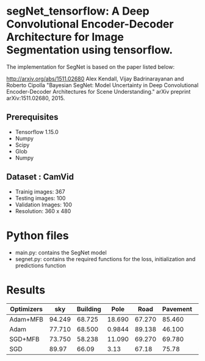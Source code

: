 # segNet_tensorflow: A Deep Convolutional Encoder-Decoder Architecture for Image Segmentation using tensorflow.

The implementation for SegNet is based on the paper listed below:

http://arxiv.org/abs/1511.02680 Alex Kendall, Vijay Badrinarayanan and Roberto Cipolla "Bayesian SegNet: Model Uncertainty in Deep Convolutional Encoder-Decoder Architectures for Scene Understanding." arXiv preprint arXiv:1511.02680, 2015.

## Prerequisites
 - Tensorflow 1.15.0
 - Numpy
 - Scipy
 - Glob
 - Numpy

## Dataset : CamVid 
 - Trainig images: 367
 - Testing images: 100
 - Validation Images: 100
 - Resolution: 360 x 480

# Python files
 - main.py: contains the SegNet model
 - segnet.py: contains the required functions for the loss, initialization and predictions function

# Results
| Optimizers | sky | Building | Pole | Road | Pavement | Tree | Sign | Fence | Car | Pedestrian | Bicycle | GA | mIoU |
| ------ | ------ | ------ | ------ | ------ | ------ | ------ | ------ | ------ | ------ | ------ | ------ | ------ | ------ |
| Adam+MFB  | 94.249 | 68.725 | 18.690 | 67.270 | 85.460 | 80.800 | 74.480 | 0.0062 | 90.62 | 20.866 | 15.430 | 71.249 | 38.069 | 
| Adam | 77.710 | 68.500 | 0.9844 | 89.138 | 46.100 | 85.190 | 2.50 | 0.390 | 21.11 | 0.035 | 1.790 | 68.38 | 25 |
| SGD+MFB | 73.750 | 58.238 | 11.090 | 69.270 | 69.780 | 85.930 | 74.110 | 0.0019 | 87.45 | 31.75 | 27.28 | 65.91 | 37.29
| SGD | 89.97 | 66.09 | 3.13 | 67.18 | 75.78 | 64.8 | 45.419 | 0.000 | 88 | 16.880 | 39.10 | 66.159 | 28.68 |


